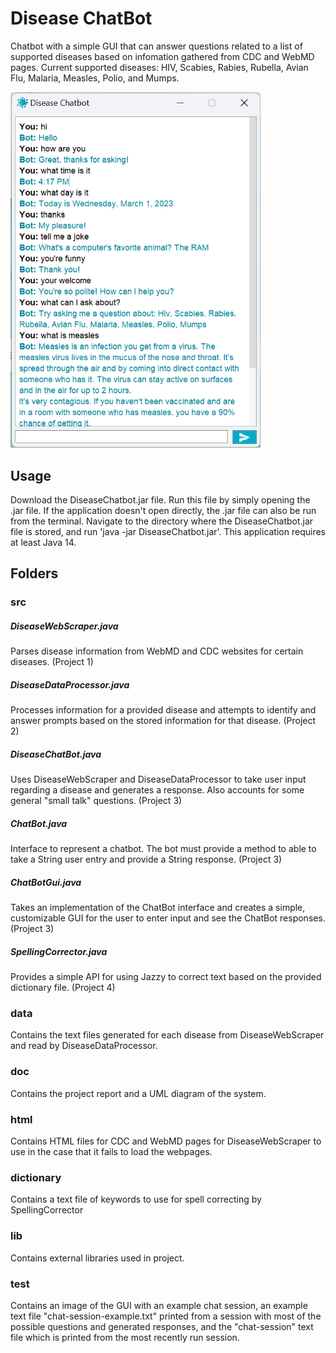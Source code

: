 # Disease ChatBot
Chatbot with a simple GUI that can answer questions related to a list of supported diseases based on infomation gathered from CDC and WebMD pages. Current supported diseases: HIV, Scabies, Rabies, Rubella, Avian Flu, Malaria, Measles, Polio, and Mumps.

<img src="./ChatBotProject/test/ChatSessionImage1.png" width="400">

## Usage
Download the DiseaseChatbot.jar file. Run this file by simply opening the .jar file.
If the application doesn't open directly, the .jar file can also be run from the terminal. Navigate to the directory where the DiseaseChatbot.jar file is stored, and run 'java -jar DiseaseChatbot.jar'. This application requires at least Java 14.
## Folders
### src
##### DiseaseWebScraper.java
Parses disease information from WebMD and CDC websites for certain diseases. (Project 1)
##### DiseaseDataProcessor.java
Processes information for a provided disease and attempts to identify and answer prompts based on the stored information for that disease. (Project 2)
##### DiseaseChatBot.java
Uses DiseaseWebScraper and DiseaseDataProcessor to take user input regarding a disease and generates a response. Also accounts for some general "small talk" questions. (Project 3)
##### ChatBot.java
Interface to represent a chatbot. The bot must provide a method to able to take a String user entry and provide a String response. (Project 3)
##### ChatBotGui.java
Takes an implementation of the ChatBot interface and creates a simple, customizable GUI for the user to enter input and see the ChatBot responses. (Project 3)
##### SpellingCorrector.java
Provides a simple API for using Jazzy to correct text based on the provided dictionary file. (Project 4)
### data
Contains the text files generated for each disease from DiseaseWebScraper and read by DiseaseDataProcessor. 
### doc
Contains the project report and a UML diagram of the system.
### html
Contains HTML files for CDC and WebMD pages for DiseaseWebScraper to use in the case that it fails to load the webpages.
### dictionary
Contains a text file of keywords to use for spell correcting by SpellingCorrector
### lib
Contains external libraries used in project.
### test 
Contains an image of the GUI with an example chat session, an example text file "chat-session-example.txt" printed from a session with most of the possible questions and generated responses,  and the "chat-session" text file which is printed from the most recently run session.
